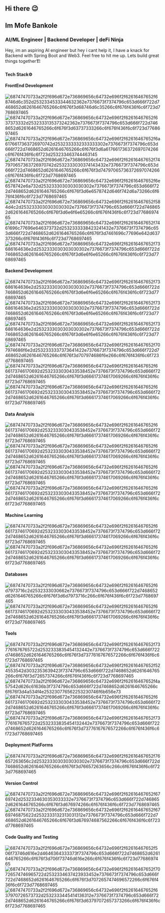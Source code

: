 ## Hi there :wink:

## Im Mofe Bankole

### AI/ML Engineer | Backend Developer | deFi Ninja

Hey, im an aspiring AI engineer but hey i cant help it, I have a knack for Backend with Spring Boot and Web3.
Feel free to hit me up.
Lets build great things together🏗️

#### Tech Stack⚙️

#### FrontEnd Development

![68747470733a2f2f696d672e736869656c64732e696f2f62616467652f68746d6c352d2532334533344632362e7376673f7374796c653d666f722d7468652d6261646765266c6f676f3d68746d6c35266c6f676f436f6c6f723d7768697465](https://github.com/user-attachments/assets/30325503-b96d-46a3-9a97-eb0b700c3567)
![68747470733a2f2f696d672e736869656c64732e696f2f62616467652f637373332d2532333135373242362e7376673f7374796c653d666f722d7468652d6261646765266c6f676f3d63737333266c6f676f436f6c6f723d7768697465](https://github.com/user-attachments/assets/55490ec5-d509-4fe1-a3b0-fb6066335781)
![68747470733a2f2f696d672e736869656c64732e696f2f62616467652f6a6176617363726970742d2532333332333333302e7376673f7374796c653d666f722d7468652d6261646765266c6f676f3d6a617661736372697074266c6f676f436f6c6f723d253233463744463145](https://github.com/user-attachments/assets/b20a99dd-175d-4700-a33c-68a256087bcc)
![68747470733a2f2f696d672e736869656c64732e696f2f62616467652f747970657363726970742d2532333030374143432e7376673f7374796c653d666f722d7468652d6261646765266c6f676f3d74797065736372697074266c6f676f436f6c6f723d7768697465](https://github.com/user-attachments/assets/2ec1b87b-e805-405f-be74-9bf834781d29)
![68747470733a2f2f696d672e736869656c64732e696f2f62616467652f6e6578742e6a732d2532333030303030302e7376673f7374796c653d666f722d7468652d6261646765266c6f676f3d6e6578742d646f742d6a73266c6f676f436f6c6f723d7768697465](https://github.com/user-attachments/assets/c8e48543-5a0c-4e8d-b9cc-10ef9c7f4665)
![68747470733a2f2f696d672e736869656c64732e696f2f62616467652f584d4c2d2532333030303030302e7376673f7374796c653d666f722d7468652d6261646765266c6f676f3d6e6f6e65266c6f676f436f6c6f723d7768697465](https://github.com/user-attachments/assets/77d23332-b331-4ad7-aa4e-eab7aad6c52e)
![68747470733a2f2f696d672e736869656c64732e696f2f62616467652f7461696c77696e646373732d2532333338423241432e7376673f7374796c653d666f722d7468652d6261646765266c6f676f3d7461696c77696e642d637373266c6f676f436f6c6f723d7768697465](https://github.com/user-attachments/assets/362708ff-1e0a-4173-8c10-d24892a9bffe)
![68747470733a2f2f696d672e736869656c64732e696f2f62616467652f73686164636e2d2532333030303030302e7376673f7374796c653d666f722d7468652d6261646765266c6f676f3d6e6f6e65266c6f676f436f6c6f723d7768697465](https://github.com/user-attachments/assets/f7d54481-7422-4d71-8e1a-7eb196c58b5f)


#### Backend Development

![68747470733a2f2f696d672e736869656c64732e696f2f62616467652f73686164636e2d2532333030303030302e7376673f7374796c653d666f722d7468652d6261646765266c6f676f3d6e6f6e65266c6f676f436f6c6f723d7768697465](https://img.shields.io/badge/Spring-6DB33F.svg?style=for-the-badge&logo=Spring&logoColor=white)
![68747470733a2f2f696d672e736869656c64732e696f2f62616467652f73686164636e2d2532333030303030302e7376673f7374796c653d666f722d7468652d6261646765266c6f676f3d6e6f6e65266c6f676f436f6c6f723d7768697465](https://img.shields.io/badge/Spring%20Boot-6DB33F.svg?style=for-the-badge&logo=Spring-Boot&logoColor=white)
![68747470733a2f2f696d672e736869656c64732e696f2f62616467652f73686164636e2d2532333030303030302e7376673f7374796c653d666f722d7468652d6261646765266c6f676f3d6e6f6e65266c6f676f436f6c6f723d7768697465](https://img.shields.io/badge/Spring%20Security-6DB33F.svg?style=for-the-badge&logo=Spring-Security&logoColor=white)
![68747470733a2f2f696d672e736869656c64732e696f2f62616467652f707974686f6e2d2532333337373641422e7376673f7374796c653d666f722d7468652d6261646765266c6f676f3d707974686f6e266c6f676f436f6c6f723d7768697465](https://github.com/user-attachments/assets/ae74ab21-a2aa-4c34-8e0b-49a460fa0df5)
![68747470733a2f2f696d672e736869656c64732e696f2f62616467652f666173746170692d2532333030433538452e7376673f7374796c653d666f722d7468652d6261646765266c6f676f3d66617374617069266c6f676f436f6c6f723d7768697465](https://github.com/user-attachments/assets/211a098c-2e58-4b41-9cba-2e9a651bdbdc)
![68747470733a2f2f696d672e736869656c64732e696f2f62616467652f666173746170692d2532333030433538452e7376673f7374796c653d666f722d7468652d6261646765266c6f676f3d66617374617069266c6f676f436f6c6f723d7768697465](https://img.shields.io/badge/.ENV-ECD53F.svg?style=for-the-badge&logo=dotenv&logoColor=black)


#### Data Analysis 

![68747470733a2f2f696d672e736869656c64732e696f2f62616467652f666173746170692d2532333030433538452e7376673f7374796c653d666f722d7468652d6261646765266c6f676f3d66617374617069266c6f676f436f6c6f723d7768697465](https://img.shields.io/badge/scikitlearn-F7931E.svg?style=for-the-badge&logo=scikit-learn&logoColor=white)
![68747470733a2f2f696d672e736869656c64732e696f2f62616467652f666173746170692d2532333030433538452e7376673f7374796c653d666f722d7468652d6261646765266c6f676f3d66617374617069266c6f676f436f6c6f723d7768697465](https://img.shields.io/badge/NumPy-013243.svg?style=for-the-badge&logo=NumPy&logoColor=white)
![68747470733a2f2f696d672e736869656c64732e696f2f62616467652f666173746170692d2532333030433538452e7376673f7374796c653d666f722d7468652d6261646765266c6f676f3d66617374617069266c6f676f436f6c6f723d7768697465](https://img.shields.io/badge/Streamlit-FF4B4B.svg?style=for-the-badge&logo=Streamlit&logoColor=white)
![68747470733a2f2f696d672e736869656c64732e696f2f62616467652f666173746170692d2532333030433538452e7376673f7374796c653d666f722d7468652d6261646765266c6f676f3d66617374617069266c6f676f436f6c6f723d7768697465](https://img.shields.io/badge/Taipy-FF371A.svg?style=for-the-badge&logo=Taipy&logoColor=white)

#### Machine Learning

![68747470733a2f2f696d672e736869656c64732e696f2f62616467652f666173746170692d2532333030433538452e7376673f7374796c653d666f722d7468652d6261646765266c6f676f3d66617374617069266c6f676f436f6c6f723d7768697465](https://img.shields.io/badge/TensorFlow-FF6F00.svg?style=for-the-badge&logo=TensorFlow&logoColor=white)
![68747470733a2f2f696d672e736869656c64732e696f2f62616467652f666173746170692d2532333030433538452e7376673f7374796c653d666f722d7468652d6261646765266c6f676f3d66617374617069266c6f676f436f6c6f723d7768697465](https://img.shields.io/badge/NVIDIA-76B900.svg?style=for-the-badge&logo=NVIDIA&logoColor=white)


#### Databases

![68747470733a2f2f696d672e736869656c64732e696f2f62616467652f6d7973716c2d2532333030662e7376673f7374796c653d666f722d7468652d6261646765266c6f676f3d6d7973716c266c6f676f436f6c6f723d7768697465](https://github.com/user-attachments/assets/9118f77f-b61f-4e22-aa73-a2bec1c27f7e)
![68747470733a2f2f696d672e736869656c64732e696f2f62616467652f666173746170692d2532333030433538452e7376673f7374796c653d666f722d7468652d6261646765266c6f676f3d66617374617069266c6f676f436f6c6f723d7768697465](https://img.shields.io/badge/Supabase-3FCF8E.svg?style=for-the-badge&logo=Supabase&logoColor=white)

#### Tools

![68747470733a2f2f696d672e736869656c64732e696f2f62616467652f737761676765722d2532333835454132442e7376673f7374796c653d666f722d7468652d6261646765266c6f676f3d73776167676572266c6f676f436f6c6f723d7768697465](https://github.com/user-attachments/assets/cd7d28ac-ab34-4da3-a8f8-e72965a7b9df)
![68747470733a2f2f696d672e736869656c64732e696f2f62616467652f524553542d3032353639423f7374796c653d666f722d7468652d6261646765266c6f676f3d72657374266c6f676f436f6c6f723d7768697465](https://github.com/user-attachments/assets/2ee7ed45-02ba-4ee3-8125-4143f9207fcc)
![68747470733a2f2f696d672e736869656c64732e696f2f62616467652f4a57542d626c61636b3f7374796c653d666f722d7468652d6261646765266c6f676f3d4a534f4e253230776562253230746f6b656e73](https://github.com/user-attachments/assets/b1924352-1ca6-45f2-a4cc-78bc10987efb)
![68747470733a2f2f696d672e736869656c64732e696f2f62616467652f666173746170692d2532333030433538452e7376673f7374796c653d666f722d7468652d6261646765266c6f676f3d66617374617069266c6f676f436f6c6f723d7768697465](https://img.shields.io/badge/GraphQL-E10098.svg?style=for-the-badge&logo=GraphQL&logoColor=white)
![68747470733a2f2f696d672e736869656c64732e696f2f62616467652f737761676765722d2532333835454132442e7376673f7374796c653d666f722d7468652d6261646765266c6f676f3d73776167676572266c6f676f436f6c6f723d7768697465](https://img.shields.io/badge/Jupyter-F37626.svg?style=for-the-badge&logo=Jupyter&logoColor=white)

#### Deployment PlatForms

![68747470733a2f2f696d672e736869656c64732e696f2f62616467652f76657263656c2d2532333030303030302e7376673f7374796c653d666f722d7468652d6261646765266c6f676f3d76657263656c266c6f676f436f6c6f723d7768697465](https://github.com/user-attachments/assets/90af3b18-a577-4d4e-b6e3-8803440e3ce0)

#### Version Control

![68747470733a2f2f696d672e736869656c64732e696f2f62616467652f6769742d2532334630353033332e7376673f7374796c653d666f722d7468652d6261646765266c6f676f3d676974266c6f676f436f6c6f723d7768697465](https://github.com/user-attachments/assets/2f9996e0-aaed-4990-849f-bdd45088e9fe)
![68747470733a2f2f696d672e736869656c64732e696f2f62616467652f6769746875622d2532333132313031312e7376673f7374796c653d666f722d7468652d6261646765266c6f676f3d676974687562266c6f676f436f6c6f723d7768697465](https://github.com/user-attachments/assets/cf9b0f2d-7263-47bd-8183-292175a425f5)

#### Code Quality and Testing

![68747470733a2f2f696d672e736869656c64732e696f2f62616467652f506f73746d616e2d4646364333373f7374796c653d666f722d7468652d6261646765266c6f676f3d706f73746d616e266c6f676f436f6c6f723d7768697465](https://github.com/user-attachments/assets/6e55c0cd-2360-4b8f-b9bf-9470a2d97141)
![68747470733a2f2f696d672e736869656c64732e696f2f62616467652f70726574746965722d2532334637423933452e7376673f7374796c653d666f722d7468652d6261646765266c6f676f3d7072657474696572266c6f676f436f6c6f723d7768697465](https://github.com/user-attachments/assets/6d3c54ca-4fcc-4dbc-8407-e31272b5c110)
![68747470733a2f2f696d672e736869656c64732e696f2f62616467652f637970726573732d2532333445414136312e7376673f7374796c653d666f722d7468652d6261646765266c6f676f3d63797072657373266c6f676f436f6c6f723d7768697465](https://github.com/user-attachments/assets/686d9ab8-da2b-4287-b3e2-0d0ed3ccf671)

